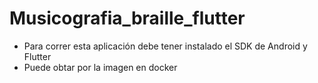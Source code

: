 # Musicografia_braille_flutter

- Para correr esta aplicación debe tener instalado el SDK de Android y Flutter
- Puede obtar por la imagen en docker
